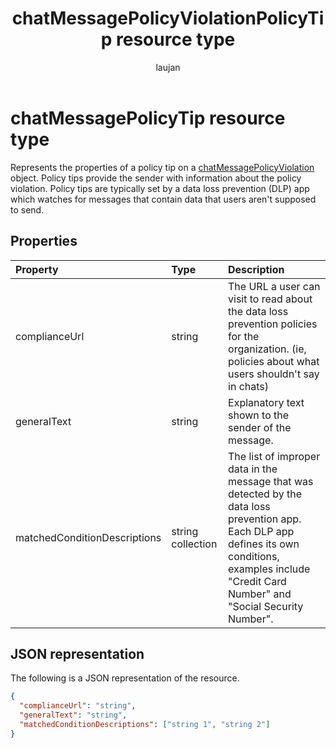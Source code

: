 ﻿---
title: "chatMessagePolicyViolationPolicyTip resource type"
description: "Represents properties of a policy tip on a chatMessagePolicyViolation object. Policy tips provide the sender with information about the policy violation."
author: "laujan"
doc_type: resourcePageType
localization_priority: Normal
ms.prod: "microsoft-teams"
---

# chatMessagePolicyTip resource type

Represents the properties of a policy tip on a [chatMessagePolicyViolation](chatmessagepolicyviolation.md) object. 
Policy tips provide the sender with information about the policy violation.
Policy tips are typically set by a data loss prevention (DLP) app which watches for messages that contain data that users aren't supposed to send.

## Properties

| Property                     | Type              | Description                                                                                                                                                                                              |
| :--------------------------- | :---------------- | :------------------------------------------------------------------------------------------------------------------------------------------------------------------------------------------------------- |
| complianceUrl                | string            | The URL a user can visit to read about the data loss prevention policies for the organization. (ie, policies about what users shouldn't say in chats)                                                    |
| generalText                  | string            | Explanatory text shown to the sender of the message.                                                                                                                                                     |
| matchedConditionDescriptions | string collection | The list of improper data in the message that was detected by the data loss prevention app. Each DLP app defines its own conditions, examples include "Credit Card Number" and "Social Security Number". |

## JSON representation

The following is a JSON representation of the resource.

<!-- {
  "blockType": "resource",
  "optionalProperties": [
    "generalText"
  ],
  "@odata.type": "microsoft.graph.chatMessagePolicyViolationPolicyTip"
}-->

```json
{
  "complianceUrl": "string",
  "generalText": "string",
  "matchedConditionDescriptions": ["string 1", "string 2"]
}
```

<!-- uuid: 8fcb5dbc-d5aa-4681-8e31-b001d5168d79
2015-10-25 14:57:30 UTC -->

<!-- {
  "type": "#page.annotation",
  "description": "policy violation policy tip resource",
  "keywords": "",
  "section": "documentation",
  "tocPath": ""
}-->
